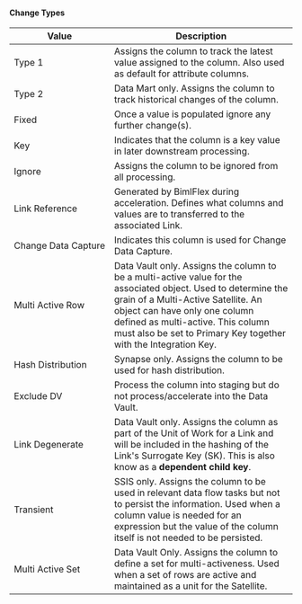 #### Change Types

| Value               | Description |
| ------------------- | ----------- |
| Type 1              | Assigns the column to track the latest value assigned to the column.  Also used as default for attribute columns. |
| Type 2              | Data Mart only.  Assigns the column to track historical changes of the column. |
| Fixed               | Once a value is populated ignore any further change(s). |
| Key                 | Indicates that the column is a key value in later downstream processing. |
| Ignore              | Assigns the column to be ignored from all processing. |
| Link Reference      | Generated by BimlFlex during acceleration.  Defines what columns and values are to transferred to the associated Link. |
| Change Data Capture | Indicates this column is used for Change Data Capture. |
| Multi Active Row    | Data Vault only.  Assigns the column to be a multi-active value for the associated object.  Used to determine the grain of a Multi-Active Satellite.  An object can have only one column defined as multi-active. This column must also be set to Primary Key together with the Integration Key. |
| Hash Distribution   | Synapse only.  Assigns the column to be used for hash distribution. |
| Exclude DV          | Process the column into staging but do not process/accelerate into the Data Vault. |
| Link Degenerate     | Data Vault only.  Assigns the column as part of the Unit of Work for a Link and will be included in the hashing of the Link's Surrogate Key (SK).  This is also know as a **dependent child key**. |
| Transient           | SSIS only.  Assigns the column to be used in relevant data flow tasks but not to persist the information.  Used when a column value is needed for an expression but the value of the column itself is not needed to be persisted. |
| Multi Active Set    | Data Vault Only.  Assigns the column to define a set for multi-activeness.  Used when a set of rows are active and maintained as a unit for the Satellite. |
